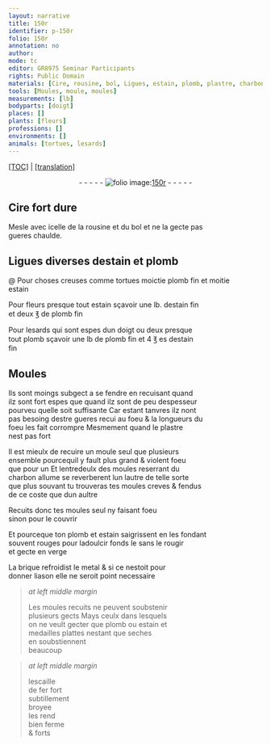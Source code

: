 ```yaml
---
layout: narrative
title: 150r
identifier: p-150r
folio: 150r
annotation: no
author:
mode: tc
editor: GR8975 Seminar Participants
rights: Public Domain
materials: [Cire, rousine, bol, Ligues, estain, plomb, plastre, charbon, brique, metal, fer]
tools: [Moules, moule, moules]
measurements: [lb]
bodyparts: [doigt]
places: []
plants: [fleurs]
professions: []
environments: []
animals: [tortues, lesards]
---
```


<p><a href="{{ site.baseurl }}/diplomatic/">[TOC]</a> | <a href="{{ site.baseurl }}/texts/p-150r_tl/" target="_blank">[translation]</a></p><div class="folio" align="center">- - - - - <a href="http://gallica.bnf.fr/ark:/12148/btv1b10500001g/f305.image" target="_blank"><img src="https://cu-mkp.github.io/2017-workshop-edition/assets/photo-icon.png" alt="folio image: " style="display:inline-block; margin-bottom:-3px;"/>150r</a> - - - - - </div>  
  

## <span class="m">Cire</span> fort dure

 
Mesle avec icelle de la <span class="m">rousine</span> et du <span class="m">bol</span> et ne la gecte pas<br/> gueres chaulde.

 
  

## <span class="m">Ligues</span> diverses d<span class="m">estain</span> et <span class="m">plomb</span>

 @ 
Pour choses creuses co<span class="exp">mm</span>e <span class="al">tortues</span> moictie <span class="m">plomb</span> fin et moitie<br/> <span class="m">estain</span>
 
 Pour <span class="pa">fleurs</span> presque tout <span class="m">estain</span> sçavoir une <span class="ms">lb</span>. d<span class="m">estain</span> fin<br/> et deux ℥ de <span class="m">plomb</span> fin 
 
Pour <span class="al">lesards</span> qui sont espes dun <span class="bp">doigt</span> ou deux presque<br/> tout <span class="m">plomb</span> sçavoir une <span class="ms">lb</span> de <span class="m">plomb</span> fin et 4 ℥ <span class="del">es</span> d<span class="m">estain</span><br/> fin

 
  

## <span class="tl">Moules</span>

 
Ils sont moings subgect a se fendre en recuisant quand<br/> ilz sont fort espes que quand ilz sont de peu despesseur<br/> pourveu quelle soit suffisante Car estant tanvres ilz nont<br/> pas besoing destre gueres <span class="del">recui</span> au foeu & la longueurs du<br/> foeu les fait corrompre Mesmement quand le <span class="m">plastre</span><br/> nest pas fort
 
Il est mieulx de recuire un <span class="tl">moule</span> seul que plusieurs<br/> ensemble pourcequil y fault plus grand & violent foeu<br/> que pour un Et lentredeulx des <span class="tl">moules</span> reserrant du<br/> <span class="m">charbon</span> allume se reverberent lun lautre de telle sorte<br/> que plus souvant tu trouveras tes <span class="tl">moules</span> creves & fendus<br/> de ce coste que dun aultre
 
Recuits donc tes <span class="tl">moules</span> seul ny faisant foeu<br/> sinon pour le couvrir
 
Et pourceque ton <span class="m">plomb</span> et <span class="m">estain</span> saigrissent en les fondant<br/> souvent rouges pour ladoulcir fonds le sans le rougir<br/> et gecte en verge
 
La <span class="m">brique</span> refroidist le <span class="m">metal</span> & si ce nestoit pour<br/> donner liason elle ne seroit point necessaire
 
> *at left middle margin*
> 
> 
> Les <span class="tl">moules</span> recuits ne peuvent soubstenir<br/> plusieurs gects Mays ceulx dans lesquels<br/> on ne veult gecter que <span class="m">plomb</span> ou <span class="m">estain</span> et<br/> medailles plattes nestant que seches<br/> en soubstiennent<br/> beaucoup
 
> *at left middle margin*
> 
> 
>  lescaille<br/> de <span class="m">fer</span> fort<br/> subtillem<span class="exp">ent</span><br/> broyee<br/> les rend<br/> bien ferme<br/> & forts

